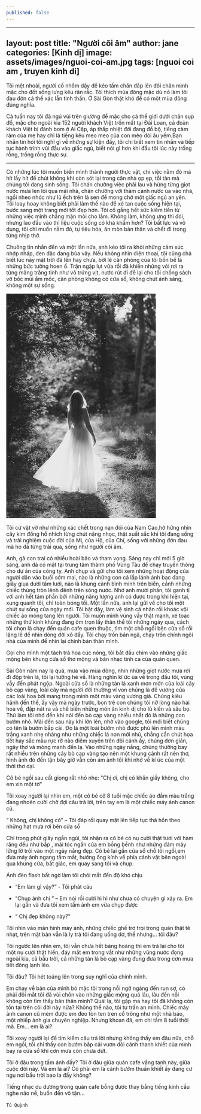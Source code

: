 ```yaml
---
published: false
---
```

---
layout: post
title:  "Người cõi âm"
author: jane
categories: [Kinh dị]
image: assets/images/nguoi-coi-am.jpg
tags: [nguoi coi am , truyen kinh di]
---

Tôi mệt nhoài, người cố nhổm dậy để kéo tấm chăn đắp lên đôi chân mình mặc cho đốt sống lưng kêu răn rắc. Tôi thích mùa đông mặc dù nó làm tôi đau đớn cả thể xác lẫn tinh thần. Ở Sài Gòn thật khó để có một mùa đông đúng nghĩa.

Cả tuần nay tôi đã ngủ vùi trên giường để mặc cho cả thế giới dưới chân sụp đổ, mặc cho ngoài kia 152 người khách Việt trốn mất tại Đài Loan, cả đoàn khách Việt bị đánh bom ở Ai Cập, áp thấp nhiệt đới đang đổ bộ, tiếng càm ràm của mẹ hay chỉ là tiếng kêu meo meo của con mèo đòi âu yếm.Bạn nhắn tin hỏi tôi nghĩ gì về những sự kiện đấy, tôi chỉ biết xem tin nhắn và tiếp tục hành trình vùi đầu vào giấc ngủ, biết nói gì hơn khi đầu tôi lúc này trống rỗng, trống rỗng thực sự.

***

Có những lúc tôi muốn biến mình thành người thực vật, chỉ việc nằm đó mà hít lấy hít để chút không khí còn sót lại trong căn nhà ọp ẹp, tồi tàn mà chúng tôi đang sinh sống. Tôi chán chường việc phải lau và hứng từng giọt nước mưa len lỏi qua mái nhà, chán chường với thảm cảnh nước ùa vào nhà, ngồi nheo nhóc như lũ ếch trên lá sen để mong chờ một giấc ngủ an yên. Tôi loay hoay không biết phải làm thế nào để xé tan cuộc sống hiện tại, bước sang một trang mới tốt đẹp hơn. Tôi cố gắng hết sức kiếm tiền từ những việc mình chẳng mặn mòi cho lắm. Không làm, không ưng thì đói, nhưng lao đầu vào thì liệu cuộc sống có khá khẩm hơn?  Tôi bất lực và vô dụng, tôi chỉ muốn nằm đó, tự tiêu hóa, ăn mòn bản thân và chết đi trong từng nhịp thở.

Chuông tin nhắn đến và một lần nữa, anh kéo tôi ra khỏi những cảm xúc nhớp nháp, đen đặc đang bủa vây. Nếu không nhìn điện thoại, tôi cũng chả biết lúc này mặt trời đã lên hay chưa, bởi lẽ căn phòng của tôi bốn bề là những bức tường hoen ố. Trận ngập lụt vửa rồi đã khiến những vôi rơi ra từng mảng trắng tinh như vỏ trứng vịt, nước rút đi để lại cho tôi chồng sách vở bốc mùi ẩm mốc, căn phòng không có cửa sổ, không chút ánh sáng, không một sự sống.

![Hình minh họa](/assets/images/nguoi-coi-am.jpg)

Tôi cứ vật vờ như những xác chết trong nạn đói của Nam Cao,hờ hững nhìn cây kim đồng hồ nhích từng chút nặng nhọc, thật xuất sắc khi tôi đang sống và trải nghiệm cuộc đời của Mị, của Hộ, của Chí, sống với những đớn đau mà họ đã từng trải qua, sống như người cõi âm.

Anh, gã con trai có nhiều hoài bão và tham vọng. Sáng nay chỉ mới 5 giờ sáng, anh đã  có mặt tại trung tâm thành phố Vũng Tàu để chạy truyền thông cho dự án của công ty. Anh chụp và gửi cho tôi xem những hoạt động của người dân vào buổi sớm mai, nào là những con cá lấp lánh ánh bạc đang giãy giụa dưới tấm lưới, nào là khung cảnh bình minh trên biển, cảnh những chiếc thúng tròn lênh đênh trên sóng nước. Nhớ anh mười phần, tôi ganh tị với anh hết tám phần bởi những năng lượng anh có được trong khi hiện tại, xung quanh tôi, chỉ toàn bóng tối. Một lần nữa, anh lại gửi về cho tôi một chút sự sống của ngày mới. Tôi bật dậy, làm vệ sinh cá nhân rồi khoác vội chiếc áo mỏng tang lên người. Tôi muốn mình vùng vẫy thật mạnh, xé toạc những thứ kinh khủng đang ôm trọn lấy thân thể tôi những ngày qua, cách tôi chọn là chạy đến quán cafe quen thuộc, tìm một chỗ ngồi bên cửa sổ rồi lặng lẽ để nhìn dòng đời xô đẩy. Tôi chạy trốn bản ngã, chạy trốn chính ngôi nhà của mình để nhìn lại chính bản thân mình.

Gọi cho mình một tách trà hoa cúc nóng, tôi bắt đầu chìm vào những giấc mộng bên khung cửa sổ thơ mộng và bản nhạc tình ca của quán quen.

Sài Gòn năm nay lạ quá, mưa vào mùa đông, nhìn những giọt nước mưa rơi đì độp trên lá, tôi lại tưởng hè về. Hàng nghìn kí ức ùa về trong đầu tôi, vùng vẫy đến phát ngộp. Ngoài cửa sổ là những tán lá xanh mơn mởn của loài cây bò cạp vàng, loài cây mà người đời thường ví von chúng là đế vương của các loài hoa bởi mang trong mình một màu vàng vương giả. Chúng kiêu hãnh đến thế, ấy vậy mà ngày trước, bọn trẻ con chúng tôi nỡ lòng nào hái hoa về, đập nát ra và chế biến những món ăn kinh dị cho lũ kiến và sâu bọ. Thứ làm tôi nhớ đến khi nói đến bò cạp vàng nhiều nhất đó là những con bướm nhỏ. Mãi đến sau này khi lớn lên, nhờ vào google, tôi mới biết chúng có tên là bướm bắp cải. Đó là một loài bướm nhỏ được phủ lên mình màu trắng xanh nhẹ nhàng như những chiếc lá non mới nhú, chẳng cần chút họa tiết hay sắc màu rực rỡ nào điểm xuyến trên đôi cánh ấy, chúng đơn giản, ngây thơ và mỏng manh đến lạ. Vào những ngày nắng, chúng thường bay rất nhiều trên những cây bò cạp vàng tạo nên một khung cảnh rất nên thơ, hình ảnh đó đến tận bây giờ vẫn còn ám ảnh tôi khi nhớ về kí ức của một thời thơ dại.

Cô bé ngồi sau cất giọng rất nhỏ nhẹ: "Chị ơi, chị có khăn giấy không, cho em xin một tờ"

Tôi xoay người lại nhìn em, một cô bé cỡ 8 tuổi mặc chiếc áo đầm màu trắng đang nhoẻn cười chờ đợi câu trả lời, trên tay em là một chiếc máy ảnh canon cũ.

“ Không, chị không có” – Tôi đáp rồi quay mặt lên tiếp tục thả hồn theo những hạt mưa rơi bên cửa sổ

Chỉ trong phút giây ngắn ngủi, tôi nhận ra cô bé có nụ cười thật tươi với hàm răng đều như bắp , mái tóc ngắn của em bồng bềnh như những đám mây lững lờ trôi vào một ngày nắng đẹp. Cô bé lại gần cửa sổ chỗ tôi ngồi,em đưa máy ảnh ngang tầm mắt, hướng ống kính về phía cảnh vật bên ngoài qua khung cửa, bất giác, em quay sang tôi và chụp.

Ánh đèn flash bất ngờ làm tôi chói mắt đến độ khó chịu

- “Em làm gì vậy?” - Tôi phát cáu

- “Chụp ảnh chị ” – Em nói rồi cười hì hì như chưa có chuyện gì xảy ra. Em lại gần và đưa tôi xem tấm ảnh em vừa chụp được

- “ Chị đẹp không này?”

Tôi nhìn vào màn hình máy ảnh, những chiếc ghế trơ trọi trong quán thật tẻ nhạt, trên mặt bàn vẫn là ly trà tôi đang uống dở, thế nhưng... tôi đâu?

Tôi ngước lên nhìn em, tôi vẫn chưa hết bàng hoàng thì em trả lại cho tôi một nụ cười thật hiền, đáy mắt em trong vắt như những vũng nước đọng ngoài kia, cả bầu trời, cả những tán lá bò cạp vàng đung đưa trong cơn mưa tiết đông lạnh lẽo.

Tôi đâu? Tôi hét toáng lên trong suy nghĩ của chính mình.

Em chạy về bàn của mình bỏ mặc tôi trong  nỗi ngỡ ngàng đến run sợ, có phải đôi mắt tôi đã vùi chôn vào những giấc mộng quá lâu, lâu đến nỗi không còn tìm thấy bản thân mình? Quái lạ, tôi gặp ma hay tôi đã không còn tồn tại trên cõi đời này nữa?  Không thể nào, tôi tự trấn an mình. Chiếc máy ảnh canon cũ mèm được em đeo tòn ten tren cổ trông như một nhà báo, một nhiếp ảnh gia chuyên nghiệp. Nhưng khoan đã, em chỉ tầm 8 tuổi thôi mà. Em... em là ai?

Tôi xoay người lại đế tìm kiếm câu trả lời nhưng không thấy em đâu nữa, chỗ em ngồi, tôi chỉ thấy con bướm bắp cải vươn đôi cánh thanh khiết của mình bay ra cửa sổ khi cơn mưa còn chưa dứt.

Tôi ở đâu trong tấm ảnh đấy? Tôi ở đâu giữa quán cafe vắng tanh này, giữa cuộc đời này. Và em là ai? Có phải em là cánh bướm thuần khiết ấy đang cư ngụ nơi bầu trời bao la đấy không?

Tiếng nhạc du dương trong quán cafe bỗng được thay bằng tiếng kinh cầu nghe não nề, buồn đến vô tận...

`Tú Quỳnh`